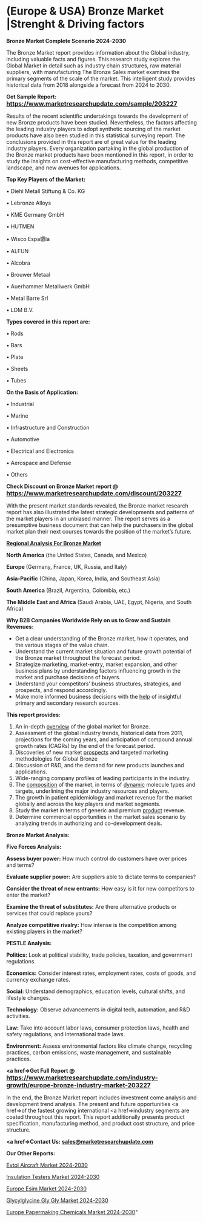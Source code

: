 # (Europe & USA) Bronze Market |Strenght & Driving factors

<strong>Bronze Market Complete Scenario 2024-2030</strong>

The Bronze Market report provides information about the Global industry, including valuable facts and figures. This research study explores the Global Market in detail such as industry chain structures, raw material suppliers, with manufacturing The Bronze Sales market examines the primary segments of the scale of the market. This intelligent study provides historical data from 2018 alongside a forecast from 2024 to 2030.

<strong>Get Sample Report: <a href=https://www.marketresearchupdate.com/sample/203227><font size=3 color=#0000ff>https://www.marketresearchupdate.com/sample/203227</font></a></strong>

Results of the recent scientific undertakings towards the development of new Bronze products have been studied. Nevertheless, the factors affecting the leading industry players to adopt synthetic sourcing of the market products have also been studied in this statistical surveying report. The conclusions provided in this report are of great value for the leading industry players. Every organization partaking in the global production of the Bronze market products have been mentioned in this report, in order to study the insights on cost-effective manufacturing methods, competitive landscape, and new avenues for applications.

<strong>Top Key Players of the Market:</strong>

• Diehl Metall Stiftung & Co. KG

• Lebronze Alloys

• KME Germany GmbH

• HUTMEN

• Wisco Espa隳la

• ALFUN

• Alcobra

• Brouwer Metaal

• Auerhammer Metallwerk GmbH

• Metal Barre Srl

• LDM B.V.

<strong>Types covered in this report are: </strong>

• Rods

• Bars

• Plate

• Sheets

• Tubes

<strong>On the Basis of Application:</strong>

• Industrial

• Marine

• Infrastructure and Construction

• Automotive

• Electrical and Electronics

• Aerospace and Defense

• Others

<strong>Check Discount on Bronze Market report @ <a href=https://www.marketresearchupdate.com/discount/203227><font size=3 color=#0000ff>https://www.marketresearchupdate.com/discount/203227</font></a></strong>

With the present market standards revealed, the Bronze market research report has also illustrated the latest strategic developments and patterns of the market players in an unbiased manner. The report serves as a presumptive business document that can help the purchasers in the global market plan their next courses towards the position of the market’s future.

<strong><u><b>Regional Analysis For Bronze Market</b></u></strong>

<strong><b>North America</b></strong> (the United States, Canada, and Mexico)

<strong><b>Europe </b></strong>(Germany, France, UK, Russia, and Italy)

<strong><b>Asia-Pacific</b></strong> (China, Japan, Korea, India, and Southeast Asia)

<strong><b>South America</b></strong> (Brazil, Argentina, Colombia, etc.)

<strong><b>The Middle East and Africa</b></strong> (Saudi Arabia, UAE, Egypt, Nigeria, and South Africa)

<strong>Why B2B Companies Worldwide Rely on us to Grow and Sustain Revenues:</strong>
<ul>
  <li>Get a clear understanding of the Bronze market, how it operates, and the various stages of the value chain.</li>
  <li>Understand the current market situation and future growth potential of the Bronze market throughout the forecast period.</li>
  <li>Strategize marketing, market-entry, market expansion, and other business plans by understanding factors influencing growth in the market and purchase decisions of buyers.</li>
  <li>Understand your competitors’ business structures, strategies, and prospects, and respond accordingly.</li>
  <li>Make more informed business decisions with the <a href=ASDF991299>help</a> of insightful primary and secondary research sources.</li>
</ul>
<strong>This report provides:</strong>
<ol>
  <li>An in-depth <a href=>overview</a> of the global market for Bronze.</li>
  <li>Assessment of the global industry trends, historical data from 2011, projections for the coming years, and anticipation of compound annual growth rates (CAGRs) by the end of the forecast period.</li>
  <li>Discoveries of new market <a href=>prospects</a> and targeted marketing methodologies for Global Bronze</li>
  <li>Discussion of R&amp;D, and the demand for new products launches and applications.</li>
  <li>Wide-ranging company profiles of leading participants in the industry.</li>
  <li>The <a href=ASDF881288>composition</a> of the market, in terms of <a href=>dynamic</a> molecule types and targets, underlining the major industry resources and players.</li>
  <li>The growth in patient epidemiology and market revenue for the market globally and across the key players and market segments.</li>
  <li>Study the market in terms of generic and premium <a href=>product</a> revenue.</li>
  <li>Determine commercial opportunities in the market sales scenario by analyzing trends in authorizing and co-development deals.</li>
</ol>

<strong>Bronze Market Analysis:</strong>

<strong>Five Forces Analysis:</strong>

<strong>Assess buyer power:</strong> How much control do customers have over prices and terms?

<strong>Evaluate supplier power:</strong> Are suppliers able to dictate terms to companies?

<strong>Consider the threat of new entrants:</strong> How easy is it for new competitors to enter the market?

<strong>Examine the threat of substitutes:</strong> Are there alternative products or services that could replace yours?

<strong>Analyze competitive rivalry:</strong> How intense is the competition among existing players in the market?

<strong>PESTLE Analysis:</strong>

<strong>Politics:</strong> Look at political stability, trade policies, taxation, and government regulations.

<strong>Economics:</strong> Consider interest rates, employment rates, costs of goods, and currency exchange rates.

<strong>Social:</strong> Understand demographics, education levels, cultural shifts, and lifestyle changes.

<strong>Technology:</strong> Observe advancements in digital tech, automation, and R&D activities.

<strong>Law:</strong> Take into account labor laws, consumer protection laws, health and safety regulations, and international trade laws.

<strong>Environment:</strong> Assess environmental factors like climate change, recycling practices, carbon emissions, waste management, and sustainable practices.

<strong><a href=>Get Full Report</a> @ <a href=https://www.marketresearchupdate.com/industry-growth/europe-bronze-industry-market-203227><font size=3 color=#0000ff>https://www.marketresearchupdate.com/industry-growth/europe-bronze-industry-market-203227</font></a></strong>

In the end, the Bronze Market report includes investment come analysis and development trend analysis. The present and future opportunities <a href=>of</a> the fastest growing international <a href=>industry</a> segments are coated throughout this report. This report additionally presents product specification, manufacturing method, and product cost structure, and price structure.

<strong><a href=><strong>Contact Us:</strong></a></strong>
<strong>sales@marketresearchupdate.com</strong>

<strong>Our Other Reports:</strong>

<a href=https://www.linkedin.com/pulse/evtol-aircraft-market-2023-top-key-players-types>Evtol Aircraft Market 2024-2030</a>

<a href=https://www.linkedin.com/pulse/insulation-testers-market-size-trends-consumption>Insulation Testers Market 2024-2030</a>

<a href=https://www.linkedin.com/pulse/europe-esim-market-2023-challenges-business>Europe Esim Market 2024-2030</a>

<a href=https://www.linkedin.com/pulse/glycylglycine-gly-gly-market-statistics-nd1ef/>Glycylglycine Gly Gly Market 2024-2030</a>

<a href=https://www.linkedin.com/pulse/europe-papermaking-chemicals-market-nkruf/>Europe Papermaking Chemicals Market 2024-2030</a>"
